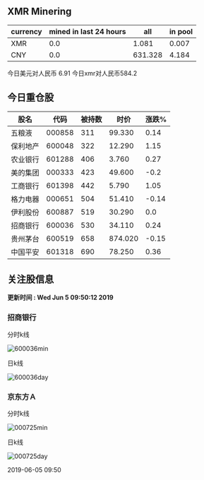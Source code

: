## XMR Minering

|currency|mined in last 24 hours|all|in pool|
|---|---|---|---|
|XMR|0.0|1.081|0.007|
|CNY|0.0|631.328|4.184|

今日美元对人民币 6.91	今日xmr对人民币584.2


## 今日重仓股 

|股名|代码|被持数|时价|涨跌%|
|---|---|---|---|---|
|五粮液|000858|311|99.330|0.14|
|保利地产|600048|322|12.290|1.15|
|农业银行|601288|406|3.760|0.27|
|美的集团|000333|423|49.600|-0.2|
|工商银行|601398|442|5.790|1.05|
|格力电器|000651|504|51.410|-0.14|
|伊利股份|600887|519|30.290|0.0|
|招商银行|600036|530|34.110|0.24|
|贵州茅台|600519|658|874.020|-0.15|
|中国平安|601318|690|78.250|0.36|

## 关注股信息
**更新时间 : Wed Jun  5 09:50:12 2019**
### 招商银行 
分时k线

![600036min](http://image.sinajs.cn/newchart/min/n/sh600036.gif)

日k线

![600036day](http://image.sinajs.cn/newchart/daily/n/sh600036.gif)

### 京东方Ａ 
分时k线

![000725min](http://image.sinajs.cn/newchart/min/n/sz000725.gif)

日k线

![000725day](http://image.sinajs.cn/newchart/daily/n/sz000725.gif)

2019-06-05 09:50